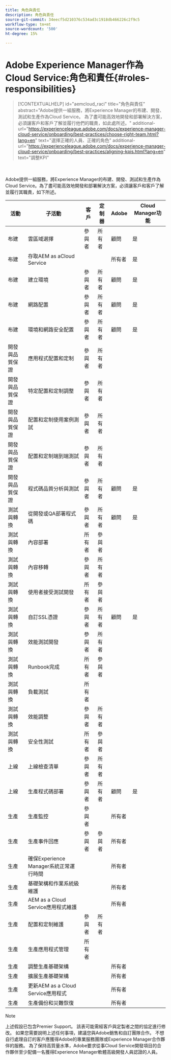 ```yaml
---
title: 角色與責任
description: 角色與責任
source-git-commit: 34eecf5d210376c534ad3c1918db466226c2f9c5
workflow-type: tm+mt
source-wordcount: '500'
ht-degree: 15%

---
```



# Adobe Experience Manager作為Cloud Service:角色和責任{#roles-responsibilities}

>[!CONTEXTUALHELP]
>id="aemcloud_raci"
>title="角色與責任"
>abstract="Adobe提供一組服務，將Experience Manager的布建、開發、測試和生產作為Cloud Service。 為了盡可能高效地開發和部署解決方案，必須讓客戶和客戶了解並履行他們的職責，如此處所述。"
>additional-url="https://experienceleague.adobe.com/docs/experience-manager-cloud-service/onboarding/best-practices/choose-right-team.html?lang=en" text="選擇正確的人員、正確的角色"
>additional-url="https://experienceleague.adobe.com/docs/experience-manager-cloud-service/onboarding/best-practices/aligning-kpis.html?lang=en" text="調整KPI"

<br></br>
Adobe提供一組服務，將Experience Manager的布建、開發、測試和生產作為Cloud Service。為了盡可能高效地開發和部署解決方案，必須讓客戶和客戶了解並履行其職責，如下所述。


| 活動 | 子活動 | 客戶 | 定制器 | Adobe | Cloud Manager功能 |
|---------------------------------|-------------------------------------------------------|-------------|-------------|---------|-----------------------------|
| 布建 | 雲區域選擇 | 參與者 | 所有者 | 顧問 | 是 |
| 布建 | 存取AEM as aCloud Service |  |  | 所有者 | 是 |
| 布建 | 建立環境 | 參與者 | 所有者 | 顧問 | 是 |
| 布建 | 網路配置 | 參與者 | 所有者 | 顧問 | 是 |
| 布建 | 環境和網路安全配置 | 參與者 | 所有者 | 顧問 | 是 |
| 開發與品質保證 | 應用程式配置和定制 | 參與者 | 所有者 |  |  |
| 開發與品質保證 | 特定配置和定制調整 | 參與者 | 所有者 |  |  |
| 開發與品質保證 | 配置和定制使用案例測試 | 參與者 | 所有者 |  |  |
| 開發與品質保證 | 配置和定制端到端測試 | 參與者 | 所有者 |  |  |
| 開發與品質保證 | 程式碼品質分析與測試 | 參與者 | 所有者 | 顧問 | 是 |
| 測試與轉換 | 從開發或QA部署程式碼 | 參與者 | 所有者 | 顧問 | 是 |
| 測試與轉換 | 內容部署 | 所有者 | 參與者 |  |  |
| 測試與轉換 | 內容移轉 | 參與者 | 所有者 |  |  |
| 測試與轉換 | 使用者接受測試開發 | 所有者 | 參與者 |  |  |
| 測試與轉換 | 自訂SSL憑證 | 參與者 | 所有者 | 顧問 | 是 |
| 測試與轉換 | 效能測試開發 | 參與者 | 所有者 |  |  |
| 測試與轉換 | Runbook完成 | 所有者 | 參與者 |  |  |
| 測試與轉換 | 負載測試 | 所有者 |  |  |  |
| 測試與轉換 | 效能調整 | 參與者 | 所有者 |  |  |
| 測試與轉換 | 安全性測試 | 所有者 | 參與者 |  |  |
| 上線 | 上線檢查清單 | 參與者 | 所有者 |  |  |
| 上線 | 生產程式碼部署 | 參與者 | 所有者 | 顧問 | 是 |
| 生產 | 生產監控 | 參與者 |  | 所有者 |  |
| 生產 | 生產事件回應 | 參與者 | 參與者 | 所有者 |  |
| 生產 | 確保Experience Manager系統正常運行時間 |  |  | 所有者 |  |
| 生產 | 基礎架構和作業系統級維護 |  |  | 所有者 |  |
| 生產 | AEM as a Cloud Service應用程式維護 |  |  | 所有者 |  |
| 生產 | 配置和定制維護 | 參與者 | 所有者 |  |  |
| 生產 | 生產應用程式管理 | 所有者 |  |  |  |
| 生產 | 調整生產基礎架構 |  |  | 所有者 |  |
| 生產 | 擴展生產基礎架構 |  |  | 所有者 |  |
| 生產 | 更新AEM as a Cloud Service應用程式 |  |  | 所有者 |  |
| 生產 | 生產備份和災難恢復 |  |  | 所有者 |  |

>[!NOTE]
>
> 上述假設已包含Premier Support。 該表可能需經客戶與定製者之間的協定進行修改。 如果您需要說明上述任何事項，建議您與Adobe銷售和自訂團隊合作。
> 不想自行處理自訂的客戶應獲得Adobe的專業服務團隊或Experience Manager合作夥伴的服務。
>為了保持高質量水準，Adobe要求從事Cloud Service開發項目的合作夥伴至少配備一名獲得Experience Manager軟體高級開發人員認證的人員。
